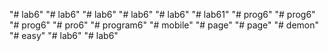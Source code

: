 "# lab6" 
"# lab6" 
"# lab6" 
"# lab6" 
"# lab6" 
"# lab61" 
"# prog6" 
"# prog6" 
"# prog6" 
"# pro6" 
"# program6" 
"# mobile" 
"# page" 
"# page" 
"# demon" 
"# easy" 
"# lab6" 
"# lab6" 
